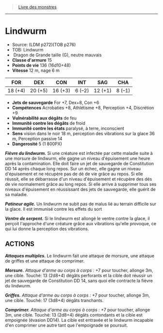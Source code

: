 ﻿> [Livre des monstres](tome_of_beasts_old.md)

---

# Lindwurm

- Source: (LDM p272)(TOB p276)
- TOB: Lindwurm
-  Dragon de Grande taille (G), neutre mauvais
- **Classe d'armure** 15
- **Points de vie** 136 (16d10+48)
- **Vitesse** 12 m, nage 6 m

|FOR|DEX|CON|INT|SAG|CHA|
|---|---|---|---|---|---|
|18 (+4)|20 (+5)|16 (+3)|6 (–2)|12 (+1)|8 (–1)|

- **Jets de sauvegarde** For +7, Dex+8, Con +6
- **Compétences** Acrobaties +8, Athlétisme +8, Perception +4, Discrétion +9
- **Vulnérabilité aux dégâts** de feu
- **Immunité contre les dégâts** de froid
- **Immunité contre les états** paralysé, à terre, inconscient
- **Sens** vision dans le noir 18 m, perception des vibrations sur la glace 36 m, Perception passive 14
- **Dangerosité** 5 (1 800PX)

**_Fièvre du lindwurm._** Si une créature est infectée par cette maladie suite à une morsure de lindwurm, elle gagne un niveau d'épuisement une heure après la contamination. Elle doit faire un jet de sauvegarde de Constitution DD 14 après chaque long repos. Sur un échec, elle gagne un niveau d'épuisement et ne récupère pas de dé de vie grâce au repos. Si elle réussit, elle se débarrasse d'un niveau d'épuisement et récupère des dés de vie normalement grâce au long repos. Si elle arrive à supprimer tous ses niveaux d'épuisement en réussissant des jets de sauvegarde, elle guérit de sa maladie.

**_Patineur agile._** Un lindwurm ne subit pas de malus lié au terrain difficile sur la glace. Il est immunisé contre les effets du sort

**_Ventre de serpent._** Si le lindwurm est allongé le ventre contre la glace, il perçoit l'approche d'une créature grâce aux vibrations qu'elle provoque, ce qui lui donne la perception des vibrations.

## ACTIONS

**_Attaques multiples._** Le lindwurm fait une attaque de morsure, une attaque de griffes et une attaque de comprimer.

**_Morsure._** _Attaque d'arme au corps à corps :_ +7 pour toucher, allonge 3m, une cible. Touché: 13 (2d8+4) dégâts perforants et la cible doit réussir un jet de sauvegarde de Constitution DD 14, sans quoi elle contracte la fièvre du lindwurm.

**_Griffes._** _Attaque d'arme au corps à corps :_ +7 pour toucher, allonge 3m, une cible. Touché: 17 (3d8+4) dégâts tranchants.

**_Comprimer._** _Attaque d'arme au corps à corps :_ +7 pour toucher, allonge 3m, une cible. Touché: 13 (2d8+4) dégâts contondants et la cible est empoignée (évasion DD14). La cible est entravée et le lindwurm incapable d'en comprimer une autre tant que l'empoignade se poursuit.

